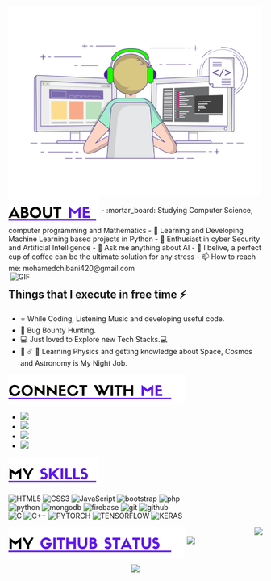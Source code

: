 <img align="left" alt="GIF" src="gif3.gif" width="500"/>
<img align="center" src="about.png?raw=true"/>
- :mortar_board: Studying Computer Science, computer programming and Mathematics
- 🔭 Learning and Developing Machine Learning based projects in Python
- 🌱 Enthusiast in cyber Security and Artificial Intelligence
- 💬 Ask me anything about AI
- 🍵 I belive, a perfect cup of coffee can be the ultimate solution for any stress
- 📫 How to reach me: mohamedchibani420@gmail.com


<img align="right" alt="GIF" src="data-science.gif" width="500"/>

## Things that I execute in free time ⚡
- ⭐️ While Coding, Listening Music and developing useful code.
- :closed_lock_with_key: Bug Bounty Hunting.
- :computer: Just loved to Explore new Tech Stacks.💻
- 🌌 ☄️ 🔭 Learning Physics and getting knowledge about Space, Cosmos and Astronomy is My Night Job.
<img align="center" src="connect.png?raw=true"/>

- <a href="https://www.instagram.com/x_n3ur0n/"><img src="https://img.shields.io/badge/instagram%20@x_n3ur0n-DD2476?style=for-the-badge&logo=instagram&logoColor=white"/></a>
- <a href="https://www.facebook.com/mohamedchibani420/"><img src="https://img.shields.io/badge/facebook%20@mohamedchibani420-344E86?style=for-the-badge&logo=facebook&logoColor=white"/></a>
- <a href="https://www.twitter.com/B1ack_x_Hack3r/"><img src="https://img.shields.io/badge/twitter%20@B1ack_x_Hack3r-0D95E8?style=for-the-badge&logo=twitter&logoColor=white"/></a>
- <a href="https://www.linkedin.com/in/mohamed-chibani/"><img height="30px" src="https://img.shields.io/badge/My%20Linkedin:%20mohamedchibani-8E2DE2?style=for-the-badge&logo=linkedin&logoColor=white"/></a>

<img align="center" src="skills.png?raw=true">

![HTML5](https://img.shields.io/badge/html%205-grey?style=for-the-badge&logo=html5&logoColor=white&labelColor=8E2DE2)
![CSS3](https://img.shields.io/badge/css%203-grey?style=for-the-badge&logo=css3&logoColor=white&labelColor=8E2DE2)
![JavaScript](https://img.shields.io/badge/-JavaScript-grey?style=for-the-badge&logo=javascript&logoColor=white&labelColor=8E2DE2)
![bootstrap](https://img.shields.io/badge/-bootstrap-grey?style=for-the-badge&logo=bootstrap&logoColor=white&labelColor=8E2DE2)
![php](https://img.shields.io/badge/-php-grey?style=for-the-badge&logo=php&logoColor=white&labelColor=8E2DE2)
<br>
![python](https://img.shields.io/badge/-python-grey?style=for-the-badge&logo=python&logoColor=white&labelColor=8E2DE2)
![mongodb](https://img.shields.io/badge/-mongodb-grey?style=for-the-badge&logo=mongodb&logoColor=white&labelColor=8E2DE2)
![firebase](https://img.shields.io/badge/-firebase-grey?style=for-the-badge&logo=firebase&logoColor=white&labelColor=8E2DE2)
![git](https://img.shields.io/badge/-git-grey?style=for-the-badge&logo=git&logoColor=white&labelColor=8E2DE2)
![github](https://img.shields.io/badge/-github-grey?style=for-the-badge&logo=github&logoColor=white&labelColor=8E2DE2)
<br>
![C](https://img.shields.io/badge/-c-grey?style=for-the-badge&logo=C&logoColor=white&labelColor=8E2DE2)
![C++](https://img.shields.io/badge/-C++-grey?style=for-the-badge&logo=C%2B%2B&logoColor=white&labelColor=8E2DE2)
![PYTORCH](https://img.shields.io/badge/-PYTORCH-grey?style=for-the-badge&logo=PYTORCH&logoColor=white&labelColor=8E2DE2)
![TENSORFLOW](https://img.shields.io/badge/-TENSORFLOW-grey?style=for-the-badge&logo=TENSORFLOW&logoColor=white&labelColor=8E2DE2)
![KERAS](https://img.shields.io/badge/-KERAS-grey?style=for-the-badge&logo=KERAS&logoColor=white&labelColor=8E2DE2)

<img align="center" src="git.png?raw=true"/>
<img align="right" src="https://github-readme-stats.vercel.app/api/top-langs/?username=ChibaniMohamed&theme=radical&title_color=8E2DE2&text_color=fff"/>
<img src="https://github-readme-stats.vercel.app/api?username=ChibaniMohamed&show_icons=true&bg_color=30,e94393,6e25db&title_color=fff&text_color=fff&icon_color=8E2DE2">


<p align="center">
<img src="https://visitor-badge.laobi.icu/badge?page_id=ChibaniMohamed" id="counter">
</p>
